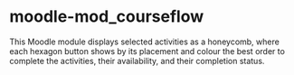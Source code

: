 # moodle-mod_courseflow
This Moodle module displays selected activities as a honeycomb, where each hexagon button shows by its placement and colour the best order to complete the activities, their availability, and their completion status.

